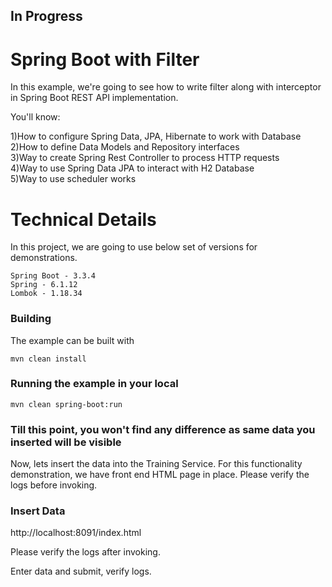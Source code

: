 ## In Progress 
# Spring Boot with Filter
In this example, we're going to see how to write filter along with interceptor in Spring Boot REST API implementation.

You'll know:

1)How to configure Spring Data, JPA, Hibernate to work with Database<br>
2)How to define Data Models and Repository interfaces<br>
3)Way to create Spring Rest Controller to process HTTP requests<br>
4)Way to use Spring Data JPA to interact with H2 Database<br>
5)Way to use scheduler works

# Technical Details
In this project, we are going to use below set of versions for demonstrations.
```shell
Spring Boot - 3.3.4
Spring - 6.1.12
Lombok - 1.18.34
```
### Building

The example can be built with
```shell
mvn clean install
```

### Running the example in your local
```shell
mvn clean spring-boot:run
```
### Till this point, you won't find any difference as same data you inserted will be visible<br>
Now, lets insert the data into the Training Service. For this functionality demonstration, we have front end HTML page in place. Please verify the logs before invoking.

### Insert Data
http://localhost:8091/index.html

Please verify the logs after invoking.

Enter data and submit, verify logs.
